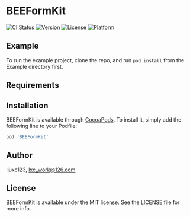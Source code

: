 # BEEFormKit

[![CI Status](https://img.shields.io/travis/liuxc123/BEEFormKit.svg?style=flat)](https://travis-ci.org/liuxc123/BEEFormKit)
[![Version](https://img.shields.io/cocoapods/v/BEEFormKit.svg?style=flat)](https://cocoapods.org/pods/BEEFormKit)
[![License](https://img.shields.io/cocoapods/l/BEEFormKit.svg?style=flat)](https://cocoapods.org/pods/BEEFormKit)
[![Platform](https://img.shields.io/cocoapods/p/BEEFormKit.svg?style=flat)](https://cocoapods.org/pods/BEEFormKit)

## Example

To run the example project, clone the repo, and run `pod install` from the Example directory first.

## Requirements

## Installation

BEEFormKit is available through [CocoaPods](https://cocoapods.org). To install
it, simply add the following line to your Podfile:

```ruby
pod 'BEEFormKit'
```

## Author

liuxc123, lxc_work@126.com

## License

BEEFormKit is available under the MIT license. See the LICENSE file for more info.
